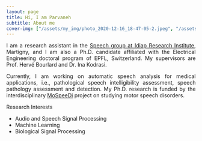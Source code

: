 ```yaml
---
layout: page
title: Hi, I am Parvaneh
subtitle: About me
cover-img: ["/assets/my_img/photo_2020-12-16_18-47-05-2.jpeg", "/assets/my_img/photo_2020-12-16_18-47-05.jpg", "/assets/my_img/photo_2020-12-16_18-48-47.jpg", "/assets/my_img/photo_2020-12-17_23-45-22.jpg", "/assets/my_img/photo_2020-12-17_23-41-30.jpg"]
---
```


<p align="justify">
I am a research assistant in the <a href="https://www.idiap.ch/en/scientific-research/speech-and-audio-processing">Speech group at Idiap Research Institute</a>, Martigny, and I am also a Ph.D. candidate affiliated with the Electrical Engineering doctoral program of EPFL, Switzerland. My supervisors are Prof. Hervé Bourlard and Dr. Ina Kodrasi.
</p>

<p align="justify">
Currently, I am working on automatic speech analysis for medical applications, i.e., pathological speech intelligibility assessment, speech pathology assessment and detection. My Ph.D. research is funded by the interdisciplinary <a href="https://www.unige.ch/fapse/mospeedi/">MoSpeeDi</a> project on studying motor speech disorders.
</p>

Research Interests
- Audio and Speech Signal Processing
- Machine Learning
- Biological Signal Processing

